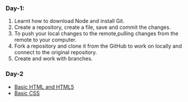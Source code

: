 ### Day-1:
 1. Learnt how to download Node and install Git.
 2. Create a repository, create a file, save and commit the changes.
 3. To push your local changes to the remote,pulling changes from the remote to your computer.
 4. Fork a repository and clone it from the GitHub to work on locally and connect to the original repository.
 5. Create and work with branches.

### Day-2
- [Basic HTML and HTML5](http://beta.freecodecamp.com/en/map)
- [Basic CSS](http://beta.freecodecamp.com/en/map)

